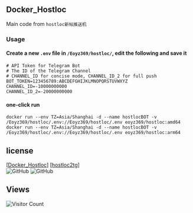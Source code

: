 ## Docker_Hostloc
Main code from `hostloc新帖推送机`

### Usage

#### Create a new `.env` file in `/Eoyz369/hostloc/`, edit the following and save it
```
# API Token for Telegram Bot
# The ID of the Telegram Channel
# CHANNEL_ID for concise mode, CHANNEL_ID_2 for full push
BOT_TOKEN=123456789:ABCDEFGHIJKLMNOPQRSTUVWXYZ
CHANNEL_ID=-10000000000
CHANNEL_ID_2=-20000000000
```

#### one-click run
```
docker run --env TZ=Asia/Shanghai -d --name hostlocBOT -v /Eoyz369/hostloc/.env://Eoyz369/hostloc/.env eoyz369/hostloc:amd64
docker run --env TZ=Asia/Shanghai -d --name hostlocBOT -v /Eoyz369/hostloc/.env://Eoyz369/hostloc/.env eoyz369/hostloc:arm64
```

## license
[[Docker_Hostloc](https://github.com/w2r/hostloc2tg)] [[hostloc2tg](https://github.com/w2r/hostloc2tg)]    
![GitHub](https://img.shields.io/github/license/Eoyz369/Docker_Hostloc) 
![GitHub](https://img.shields.io/github/license/w2r/hostloc2tg)

## Views
![Visitor Count](https://profile-counter.glitch.me/Docker_Hostloc/count.svg)

